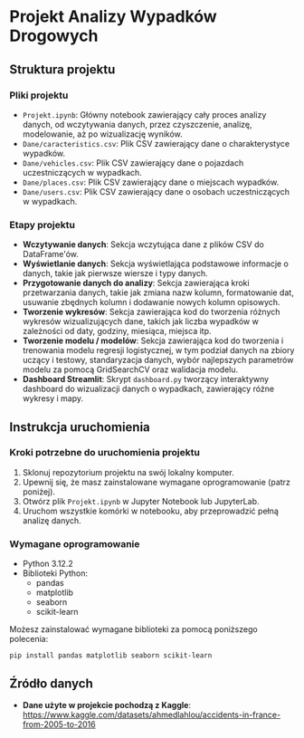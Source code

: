 # Projekt Analizy Wypadków Drogowych

## Struktura projektu

### Pliki projektu
- `Projekt.ipynb`: Główny notebook zawierający cały proces analizy danych, od wczytywania danych, przez czyszczenie, analizę, modelowanie, aż po wizualizację wyników.
- `Dane/caracteristics.csv`: Plik CSV zawierający dane o charakterystyce wypadków.
- `Dane/vehicles.csv`: Plik CSV zawierający dane o pojazdach uczestniczących w wypadkach.
- `Dane/places.csv`: Plik CSV zawierający dane o miejscach wypadków.
- `Dane/users.csv`: Plik CSV zawierający dane o osobach uczestniczących w wypadkach.

### Etapy projektu
- **Wczytywanie danych**: Sekcja wczytująca dane z plików CSV do DataFrame'ów.
- **Wyświetlanie danych**: Sekcja wyświetlająca podstawowe informacje o danych, takie jak pierwsze wiersze i typy danych.
- **Przygotowanie danych do analizy**: Sekcja zawierająca kroki przetwarzania danych, takie jak zmiana nazw kolumn, formatowanie dat, usuwanie zbędnych kolumn i dodawanie nowych kolumn opisowych.
- **Tworzenie wykresów**: Sekcja zawierająca kod do tworzenia różnych wykresów wizualizujących dane, takich jak liczba wypadków w zależności od daty, godziny, miesiąca, miejsca itp.
- **Tworzenie modelu / modelów**: Sekcja zawierająca kod do tworzenia i trenowania modelu regresji logistycznej, w tym podział danych na zbiory uczący i testowy, standaryzacja danych, wybór najlepszych parametrów modelu za pomocą GridSearchCV oraz walidacja modelu.
- **Dashboard Streamlit**: Skrypt `dashboard.py` tworzący interaktywny dashboard do wizualizacji danych o wypadkach, zawierający różne wykresy i mapy.

## Instrukcja uruchomienia

### Kroki potrzebne do uruchomienia projektu
1. Sklonuj repozytorium projektu na swój lokalny komputer.
2. Upewnij się, że masz zainstalowane wymagane oprogramowanie (patrz poniżej).
3. Otwórz plik `Projekt.ipynb` w Jupyter Notebook lub JupyterLab.
4. Uruchom wszystkie komórki w notebooku, aby przeprowadzić pełną analizę danych.

### Wymagane oprogramowanie
- Python 3.12.2
- Biblioteki Python:
  - pandas
  - matplotlib
  - seaborn
  - scikit-learn

Możesz zainstalować wymagane biblioteki za pomocą poniższego polecenia:
```
pip install pandas matplotlib seaborn scikit-learn 
```

## Źródło danych
- **Dane użyte w projekcie pochodzą z Kaggle**: https://www.kaggle.com/datasets/ahmedlahlou/accidents-in-france-from-2005-to-2016
